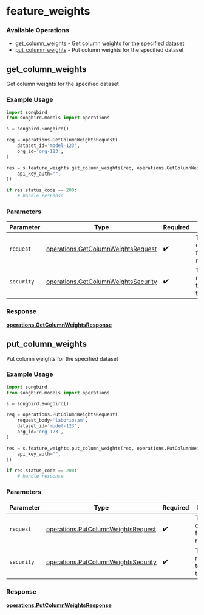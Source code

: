 # feature_weights

### Available Operations

* [get_column_weights](#get_column_weights) - Get column weights for the specified dataset
* [put_column_weights](#put_column_weights) - Put column weights for the specified dataset

## get_column_weights

Get column weights for the specified dataset

### Example Usage

```python
import songbird
from songbird.models import operations

s = songbird.Songbird()

req = operations.GetColumnWeightsRequest(
    dataset_id='model-123',
    org_id='org-123',
)

res = s.feature_weights.get_column_weights(req, operations.GetColumnWeightsSecurity(
    api_key_auth="",
))

if res.status_code == 200:
    # handle response
```

### Parameters

| Parameter                                                                                  | Type                                                                                       | Required                                                                                   | Description                                                                                |
| ------------------------------------------------------------------------------------------ | ------------------------------------------------------------------------------------------ | ------------------------------------------------------------------------------------------ | ------------------------------------------------------------------------------------------ |
| `request`                                                                                  | [operations.GetColumnWeightsRequest](../../models/operations/getcolumnweightsrequest.md)   | :heavy_check_mark:                                                                         | The request object to use for the request.                                                 |
| `security`                                                                                 | [operations.GetColumnWeightsSecurity](../../models/operations/getcolumnweightssecurity.md) | :heavy_check_mark:                                                                         | The security requirements to use for the request.                                          |


### Response

**[operations.GetColumnWeightsResponse](../../models/operations/getcolumnweightsresponse.md)**


## put_column_weights

Put column weights for the specified dataset

### Example Usage

```python
import songbird
from songbird.models import operations

s = songbird.Songbird()

req = operations.PutColumnWeightsRequest(
    request_body='laboriosam',
    dataset_id='model-123',
    org_id='org-123',
)

res = s.feature_weights.put_column_weights(req, operations.PutColumnWeightsSecurity(
    api_key_auth="",
))

if res.status_code == 200:
    # handle response
```

### Parameters

| Parameter                                                                                  | Type                                                                                       | Required                                                                                   | Description                                                                                |
| ------------------------------------------------------------------------------------------ | ------------------------------------------------------------------------------------------ | ------------------------------------------------------------------------------------------ | ------------------------------------------------------------------------------------------ |
| `request`                                                                                  | [operations.PutColumnWeightsRequest](../../models/operations/putcolumnweightsrequest.md)   | :heavy_check_mark:                                                                         | The request object to use for the request.                                                 |
| `security`                                                                                 | [operations.PutColumnWeightsSecurity](../../models/operations/putcolumnweightssecurity.md) | :heavy_check_mark:                                                                         | The security requirements to use for the request.                                          |


### Response

**[operations.PutColumnWeightsResponse](../../models/operations/putcolumnweightsresponse.md)**

